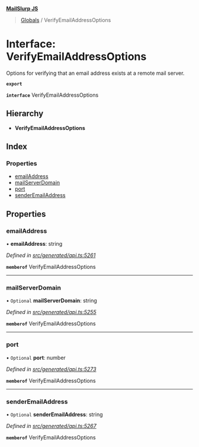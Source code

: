 **[MailSlurp JS](../README.md)**

> [Globals](../README.md) / VerifyEmailAddressOptions

# Interface: VerifyEmailAddressOptions

Options for verifying that an email address exists at a remote mail server.

**`export`** 

**`interface`** VerifyEmailAddressOptions

## Hierarchy

* **VerifyEmailAddressOptions**

## Index

### Properties

* [emailAddress](verifyemailaddressoptions.md#emailaddress)
* [mailServerDomain](verifyemailaddressoptions.md#mailserverdomain)
* [port](verifyemailaddressoptions.md#port)
* [senderEmailAddress](verifyemailaddressoptions.md#senderemailaddress)

## Properties

### emailAddress

•  **emailAddress**: string

*Defined in [src/generated/api.ts:5261](https://github.com/mailslurp/mailslurp-client/blob/d7397d3/src/generated/api.ts#L5261)*

**`memberof`** VerifyEmailAddressOptions

___

### mailServerDomain

• `Optional` **mailServerDomain**: string

*Defined in [src/generated/api.ts:5255](https://github.com/mailslurp/mailslurp-client/blob/d7397d3/src/generated/api.ts#L5255)*

**`memberof`** VerifyEmailAddressOptions

___

### port

• `Optional` **port**: number

*Defined in [src/generated/api.ts:5273](https://github.com/mailslurp/mailslurp-client/blob/d7397d3/src/generated/api.ts#L5273)*

**`memberof`** VerifyEmailAddressOptions

___

### senderEmailAddress

• `Optional` **senderEmailAddress**: string

*Defined in [src/generated/api.ts:5267](https://github.com/mailslurp/mailslurp-client/blob/d7397d3/src/generated/api.ts#L5267)*

**`memberof`** VerifyEmailAddressOptions

